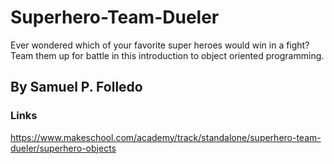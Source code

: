 # Superhero-Team-Dueler
Ever wondered which of your favorite super heroes would win in a fight? Team them up for battle in this introduction to object oriented programming.

## By Samuel P. Folledo


### Links
https://www.makeschool.com/academy/track/standalone/superhero-team-dueler/superhero-objects